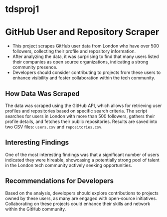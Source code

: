 # tdsproj1
# GitHub User and Repository Scraper

- This project scrapes GitHub user data from London who have over 500 followers, collecting their profile and repository information.  
- After analyzing the data, it was surprising to find that many users listed their companies as open source organizations, indicating a strong community presence.  
- Developers should consider contributing to projects from these users to enhance visibility and foster collaboration within the tech community.

## How Data Was Scraped

The data was scraped using the GitHub API, which allows for retrieving user profiles and repositories based on specific search criteria. The script searches for users in London with more than 500 followers, gathers their profile details, and fetches their public repositories. Results are saved into two CSV files: `users.csv` and `repositories.csv`.

## Interesting Findings

One of the most interesting findings was that a significant number of users indicated they were hireable, showcasing a potentially strong pool of talent in the London tech community actively seeking opportunities.

## Recommendations for Developers

Based on the analysis, developers should explore contributions to projects owned by these users, as many are engaged with open-source initiatives. Collaborating on these projects could enhance their skills and network within the GitHub community.
